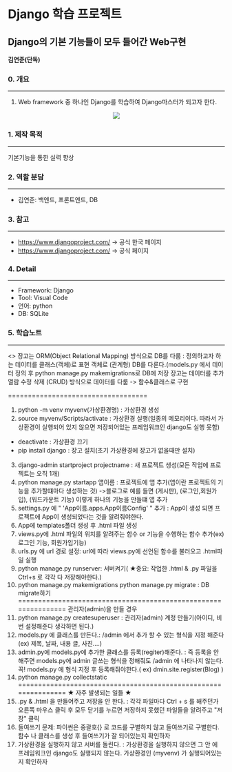 # Django 학습 프로젝트
##  Django의 기본 기능들이 모두 들어간 Web구현

__김연준(단독)__

### 0. 개요
------------------------------
1. Web framework 중 하나인 Django를 학습하여 Django마스터가 되고자 한다.
<p align="center"><img src="http://taking.kr/blog/wp-content/uploads/2014/08/laravel.png"></p>

### 1. 제작 목적
------------------------------
기본기능을 통한 실력 향상

### 2. 역할 분담
------------------------------
 * 김연준: 백엔드, 프론트엔드, DB

### 3. 참고
------------------------------
 * https://www.djangoproject.com/                 -> 공식 한국 페이지
 * https://www.djangoproject.com/                 -> 공식 페이지
 
### 4. Detail
------------------------------
* Framework: Django
 * Tool: Visual Code
 * 언어: python
 * DB: SQLite
 
 ### 5. 학습노트
------------------------------
<<Django>>
장고는 ORM(Object Relational Mapping) 방식으로 DB를 다룸
: 정의하고자 하는 데이터를 클래스(객체)로 표현 객체로 (관계형) DB를 다룬다.(models.py 에서 데이터 정의 후 python manage.py makemigrations로 DB에 저장
장고는 데이터를 추가 열람 수정 삭제 (CRUD) 방식으로 데이터를 다룸 -> 함수&클래스로 구현

===================================
1. python -m venv myvenv(가상환경명) : 가상환경 생성
2. source myvenv/Scripts/activate : 가상환경 실행(일종의 메모리이다. 따라서 가상환경이 실행되어 있지 않으면 저장되어있는 프레임워크인 django도 실행 못함)
+ deactivate : 가상환경 끄기
+ pip install django : 장고 설치(초기 가상환경에 장고가 없을때만 설치)
3. django-admin startproject projectname : 새 프로젝트 생성(모든 작업에 프로젝트는 오직 1개)
4. python manage.py startapp 앱이름 : 프로젝트에 앱 추가(앱이란 프로젝트의 기능을 추가할떄마다 생성하는 것) 
->블로그로 예를 들면 (게시판),  (로그인,회원가입), (워드카운트 기능) 이렇게 하나의 기능을 만들떄
앱 추가
5. settings.py 에 " 'App이름.apps.App이름Config' " 추가 : App이 생성 되면 프로젝트에 App이 생성되었다는 것을 알려줘야한다.
6. App에 templates폴더 생성 후 .html 파일 생성
7. views.py에 .html 파일의 위치를 알려주는 함수 or 기능을 수행하는 함수 추가(ex)로그인 기능, 회원가입기능)
8. urls.py 에 url 경로 설정: url에 따라 views.py에 선언된 함수를 불러오고 .html파일 실행
9.  python manage.py runserver: 서버켜기( ★중요: 작업한 .html & .py 파일을 Ctrl+s 로 각각 다 저장해야한다.)
10. python manage.py makemigrations
      python manage.py migrate               : DB migrate하기
===============================================================
관리자(admin)을 만들 경우
1. python manage.py createsuperuser  : 관리자(admin) 계정 만들기(아이디, 비번 설정해준다 생각하면 된다.)
2. models.py 에 클래스를 만든다.: /admin 에서 추가 할 수 있는 형식을 지정 해준다(ex) 제목, 날짜, 내용 글, 사진....)
3. admin.py에 models.py에 추가한 클래스를 등록(regiter)해준다. : 즉 등록을 안 해주면 models.py에 admin 글쓰는 형식을 정해줘도 /admin 에 나타나지 않는다. 꼭! models.py 에 형식 지정 후 등록해줘야한다.( ex) dmin.site.register(Blog) )
4. python manage.py collectstatic
===============================================================
★ 자주 발생되는 일들 ★
1. .py & .html 을 만들어주고 저장을 안 한다. : 각각 파일마다 Ctrl + s 를 해주던가 오른쪽 마우스 클릭 후 모두 닫기를 누르면 저장하지 못했던 파일들을 알려주고 "저장" 클릭
2. 들여쓰기 문제: 파이썬은 중괄호{} 로 코드를 구별하지 않고 들여쓰기로 구별한다. 함수 나 클래스를 생성 후 들여쓰기가 잘 되어있는지 확인하자
3. 가상환경을 실행하지 않고 서버를 돌린다. : 가상환경을 실행하지 않으면 그 안 에 프레임워크인 django도 실행되지 않는다. 가상환경인 (myvenv) 가 실행되어있는지 확인하자
